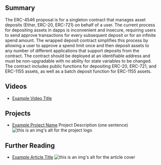 ## Summary

The ERC-4546 proposal is for a singleton contract that manages asset deposits (Ether, ERC-20, ERC-721) on behalf of a user. The current process for depositing assets in dapps is inconvenient and insecure, requiring users to send approve transactions for every subsequent deposit or for an infinite spend amount. The wrapped deposit contract simplifies this process by allowing a user to approve a spend limit once and then deposit assets to any number of different applications that support deposits from the contract. The contract should be deployed at an identifiable address and must be non-upgradable with no ability for state variables to be changed. The contract includes public functions for depositing ERC-20, ERC-721, and ERC-1155 assets, as well as a batch deposit function for ERC-1155 assets.

## Videos

- [Example Video Title](https://www.youtube.com/watch?v=TDGq4aeevgY)

## Projects

- [Example Project Name](https://xxxx.xxx/xxxxx) Project Description (one sentence) ![this is an img's alt for the project logo](https://xxxx.xxx/project-logo.xxx)

## Further Reading

- [Example Article Title](https://xxxx.xxx/xxxxx) ![this is an img's alt for the article cover](https://xxxx.xxx/article-cover.xxx)
